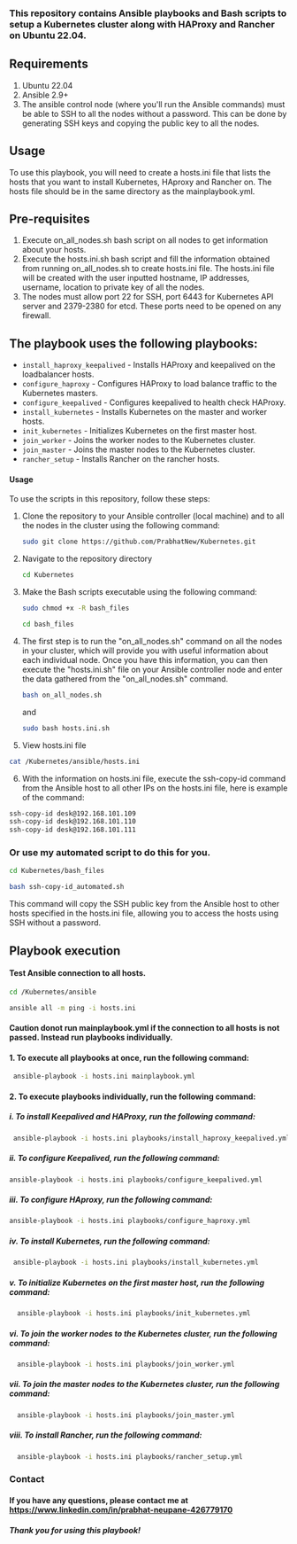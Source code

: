 ### This repository contains Ansible playbooks and Bash scripts to setup a Kubernetes cluster along with HAProxy and Rancher on Ubuntu 22.04.

## Requirements
1. Ubuntu 22.04
2. Ansible 2.9+
3. The ansible control node (where you'll run the Ansible commands) must be able to SSH to all the nodes without a password. This can be done by generating SSH keys and copying the public key to all the nodes.

## Usage
To use this playbook, you will need to create a hosts.ini file that lists the hosts that you want to install Kubernetes, HAproxy and Rancher on. The hosts file should be in the same directory as the mainplaybook.yml.

## Pre-requisites
1. Execute on_all_nodes.sh bash script on all nodes to get information about your hosts.
2. Execute the hosts.ini.sh bash script and fill the information obtained from running on_all_nodes.sh to create hosts.ini file. The hosts.ini file will be created with the user inputted hostname, IP addresses, username, location to private key of all the nodes. 
3. The nodes must allow port 22 for SSH, port 6443 for Kubernetes API server and 2379-2380 for etcd. These ports need to be opened on any firewall.

## The playbook uses the following playbooks:
* `install_haproxy_keepalived` - Installs HAProxy and keepalived on the loadbalancer hosts.
* `configure_haproxy` - Configures HAProxy to load balance traffic to the Kubernetes masters.
* `configure_keepalived` - Configures keepalived to health check HAProxy.
* `install_kubernetes` - Installs Kubernetes on the master and worker hosts.
* `init_kubernetes` - Initializes Kubernetes on the first master host.
* `join_worker` - Joins the worker nodes to the Kubernetes cluster.
* `join_master` - Joins the master nodes to the Kubernetes cluster.
* `rancher_setup` - Installs Rancher on the rancher hosts.

#### Usage
To use the scripts in this repository, follow these steps:
1. Clone the repository to your Ansible controller (local machine) and to all the nodes in the cluster using the following command:
   ```sh
   sudo git clone https://github.com/PrabhatNew/Kubernetes.git
   ```

2. Navigate to the repository directory
   ```sh 
   cd Kubernetes
   ```

3. Make the Bash scripts executable using the following command:
   ```sh
   sudo chmod +x -R bash_files
   ```
   ```sh
   cd bash_files
   ```

4. The first step is to run the "on_all_nodes.sh" command on all the nodes in your cluster, which will provide you with useful information about each individual node. Once you have this information, you can then execute the "hosts.ini.sh" file on your Ansible controller node and enter the data gathered from the "on_all_nodes.sh" command. 
   ```sh
   bash on_all_nodes.sh
   ```
   and

   ```sh
   sudo bash hosts.ini.sh
   ```

5. View hosts.ini file 
```sh
cat /Kubernetes/ansible/hosts.ini
```

6. With the information on hosts.ini file, execute the ssh-copy-id command from the Ansible host to all other IPs on the hosts.ini file, here is example of the command:
```sh
ssh-copy-id desk@192.168.101.109
ssh-copy-id desk@192.168.101.110
ssh-copy-id desk@192.168.101.111
```
### Or use my automated script to do this for you.
```sh
cd Kubernetes/bash_files
```
```sh
bash ssh-copy-id_automated.sh
```
This command will copy the SSH public key from the Ansible host to other hosts specified in the hosts.ini file, allowing you to access the hosts using SSH without a password.

## Playbook execution

#### Test Ansible connection to all hosts.
```sh
cd /Kubernetes/ansible
```
```sh
ansible all -m ping -i hosts.ini 
```
#### Caution donot run mainplaybook.yml if the connection to all hosts is not passed. Instead run playbooks individually.

#### 1. To execute all playbooks at once, run the following command:
```sh
 ansible-playbook -i hosts.ini mainplaybook.yml 
```

#### 2. To execute playbooks individually, run the following command:

 #####   i. To install Keepalived and HAProxy, run the following command:
```sh
 ansible-playbook -i hosts.ini playbooks/install_haproxy_keepalived.yml
```
 
 #####   ii. To configure Keepalived, run the following command:
 ```sh
 ansible-playbook -i hosts.ini playbooks/configure_keepalived.yml
```

 #####   iii. To configure HAproxy, run the following command:
 ```sh
 ansible-playbook -i hosts.ini playbooks/configure_haproxy.yml
```
 #####   iv. To install Kubernetes, run the following command:
```sh
 ansible-playbook -i hosts.ini playbooks/install_kubernetes.yml 
```

 #####   v. To initialize Kubernetes on the first master host, run the following command:
```sh
  ansible-playbook -i hosts.ini playbooks/init_kubernetes.yml
```

 #####   vi. To join the worker nodes to the Kubernetes cluster, run the following command:
```sh
  ansible-playbook -i hosts.ini playbooks/join_worker.yml 
```

 #####  vii. To join the master nodes to the Kubernetes cluster, run the following command:
```sh
  ansible-playbook -i hosts.ini playbooks/join_master.yml 
```

 #####   viii. To install Rancher, run the following command:
```sh
  ansible-playbook -i hosts.ini playbooks/rancher_setup.yml 
```

### Contact
#### If you have any questions, please contact me at https://www.linkedin.com/in/prabhat-neupane-426779170
##### Thank you for using this playbook!